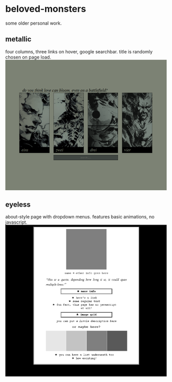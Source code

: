 # beloved-monsters
some older personal work.

## metallic
four columns, three links on hover, google searchbar. title is randomly chosen on page load.
![preview here](/metallic/preview.png)

## eyeless
about-style page with dropdown menus. features basic animations, no javascript.
![preview here](/eyeless/preview.png)
